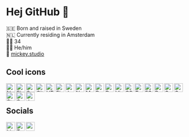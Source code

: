 <!--
- 👯 I’m looking to collaborate on ...
- 🤔 I’m looking for help with ...
- 💬 Ask me about ...
- 📫 How to reach me: ...

- ⚡ Fun fact: ...
-->

# Hej GitHub 🐙

🇸🇪 Born and raised in Sweden<br/>
🇳🇱 Currently residing in Amsterdam<br/>
👨🏼 34<br/>
🏳️‍🌈 He/him<br/>
🔗 [mickey.studio](https://mickey.studio/)<br/>

## Cool icons
<img align="left" width="24px" height="24px" alt="Next.js" src="https://cdn.jsdelivr.net/gh/devicons/devicon/icons/nextjs/nextjs-original.svg" />
<img align="left" width="24px" height="24px" alt="Figma" src="https://cdn.jsdelivr.net/gh/devicons/devicon/icons/figma/figma-original.svg" />
<img align="left" width="24px" height="24px" alt="Svelte" src="https://cdn.jsdelivr.net/gh/devicons/devicon/icons/svelte/svelte-original.svg" />
<img align="left" width="24px" height="24px" alt="Git" src="https://cdn.jsdelivr.net/gh/devicons/devicon/icons/git/git-plain.svg" />
<img align="left" width="24px" height="24px" alt="HTML" src="https://cdn.jsdelivr.net/gh/devicons/devicon/icons/html5/html5-original.svg" />
<img align="left" width="24px" height="24px" alt="Firebase" src="https://cdn.jsdelivr.net/gh/devicons/devicon/icons/firebase/firebase-plain.svg" />
<img align="left" width="24px" height="24px" alt="JavaScript" src="https://cdn.jsdelivr.net/gh/devicons/devicon/icons/javascript/javascript-original.svg" />
<img align="left" width="24px" height="24px" alt="Node" src="https://cdn.jsdelivr.net/gh/devicons/devicon/icons/nodejs/nodejs-original.svg" />
<img align="left" width="24px" height="24px" alt="MongoDB" src="https://cdn.jsdelivr.net/gh/devicons/devicon/icons/mongodb/mongodb-original.svg" />
<img align="left" width="24px" height="24px" alt="React" src="https://cdn.jsdelivr.net/gh/devicons/devicon/icons/react/react-original.svg" />
<img align="left" width="24px" height="24px" alt="Docker" src="https://cdn.jsdelivr.net/gh/devicons/devicon/icons/docker/docker-plain.svg" />
<img align="left" width="24px" height="24px" alt="Visual Studio Code" src="https://cdn.jsdelivr.net/gh/devicons/devicon/icons/vscode/vscode-original.svg" />
<img align="left" width="24px" height="24px" alt="CSS" src="https://cdn.jsdelivr.net/gh/devicons/devicon/icons/css3/css3-original.svg" />
<img align="left" width="24px" height="24px" alt="TypeScript" src="https://cdn.jsdelivr.net/gh/devicons/devicon/icons/typescript/typescript-original.svg" />
<img align="left" width="24px" height="24px" alt="ESLint" src="https://cdn.jsdelivr.net/gh/devicons/devicon/icons/eslint/eslint-original.svg" />
<img align="left" width="24px" height="24px" alt="Redux" src="https://cdn.jsdelivr.net/gh/devicons/devicon/icons/redux/redux-original.svg" />
<img align="left" width="24px" height="24px" alt="Gatsby" src="https://cdn.jsdelivr.net/gh/devicons/devicon/icons/gatsby/gatsby-plain.svg" />
<img align="left" width="24px" height="24px" alt="GraphQL" src="https://cdn.jsdelivr.net/gh/devicons/devicon/icons/graphql/graphql-plain.svg" />
<img align="left" width="24px" height="24px" alt="Storybook" src="https://cdn.jsdelivr.net/gh/devicons/devicon/icons/storybook/storybook-original.svg" />
<img align="left" width="24px" height="24px" alt="Sass" src="https://cdn.jsdelivr.net/gh/devicons/devicon/icons/sass/sass-original.svg" />
<img align="left" width="24px" height="24px" alt="Jest" src="https://cdn.jsdelivr.net/gh/devicons/devicon/icons/jest/jest-plain.svg" />

<br />
<br />

## Socials
[<img align="left" width="24px" height="24px" alt="LinkedIn" src="https://cdn.jsdelivr.net/gh/devicons/devicon/icons/linkedin/linkedin-original.svg" />](https://www.linkedin.com/in/petersenmikael/)
[<img align="left" width="24px" height="24px" alt="Twitter" src="https://cdn.jsdelivr.net/gh/devicons/devicon/icons/twitter/twitter-original.svg" />](https://twitter.com/hejmikael)
[<img align="left" width="24px" height="24px" src="https://cdn.jsdelivr.net/gh/devicons/devicon/icons/facebook/facebook-original.svg" />](https://www.facebook.com/Mickey-Studio-106188708821609/)
